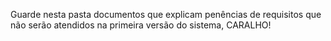 Guarde nesta pasta documentos que explicam penências de requisitos que não serão atendidos na primeira versão do sistema, CARALHO!
